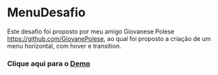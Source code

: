 # MenuDesafio

Este desafio foi proposto por meu amigo Giovanese Polese https://github.com/GiovanePolese, ao qual foi proposto a criação de um menu horizontal, com 
hover e transition.

### Clique aqui para o [Demo](https://endrich-machado.github.io/MenuDesafio/MenuDesafio/menuHorizontal.html)
